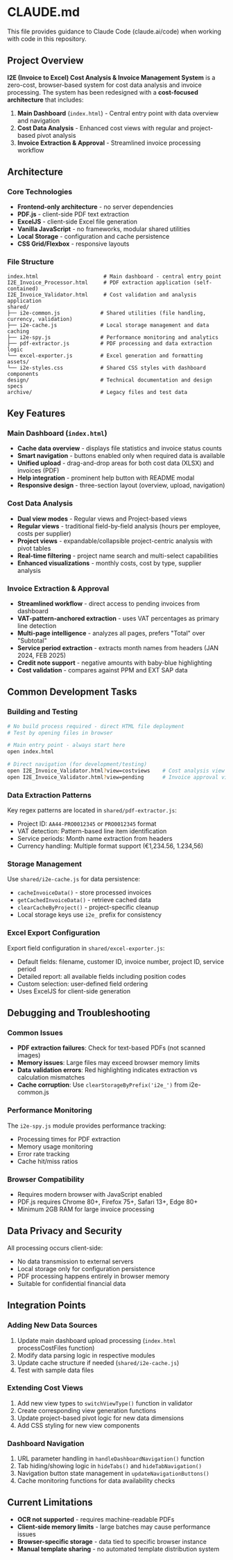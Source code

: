 # CLAUDE.md

This file provides guidance to Claude Code (claude.ai/code) when working with code in this repository.

## Project Overview

**I2E (Invoice to Excel) Cost Analysis & Invoice Management System** is a zero-cost, browser-based system for cost data analysis and invoice processing. The system has been redesigned with a **cost-focused architecture** that includes:

1. **Main Dashboard** (`index.html`) - Central entry point with data overview and navigation
2. **Cost Data Analysis** - Enhanced cost views with regular and project-based pivot analysis
3. **Invoice Extraction & Approval** - Streamlined invoice processing workflow

## Architecture

### Core Technologies
- **Frontend-only architecture** - no server dependencies
- **PDF.js** - client-side PDF text extraction
- **ExcelJS** - client-side Excel file generation
- **Vanilla JavaScript** - no frameworks, modular shared utilities
- **Local Storage** - configuration and cache persistence
- **CSS Grid/Flexbox** - responsive layouts

### File Structure
```
index.html                     # Main dashboard - central entry point
I2E_Invoice_Processor.html     # PDF extraction application (self-contained)
I2E_Invoice_Validator.html     # Cost validation and analysis application
shared/
├── i2e-common.js             # Shared utilities (file handling, currency, validation)
├── i2e-cache.js              # Local storage management and data caching
├── i2e-spy.js                # Performance monitoring and analytics
├── pdf-extractor.js          # PDF processing and data extraction logic
└── excel-exporter.js         # Excel generation and formatting
assets/
└── i2e-styles.css            # Shared CSS styles with dashboard components
design/                       # Technical documentation and design specs
archive/                      # Legacy files and test data
```

## Key Features

### Main Dashboard (`index.html`)
- **Cache data overview** - displays file statistics and invoice status counts
- **Smart navigation** - buttons enabled only when required data is available
- **Unified upload** - drag-and-drop areas for both cost data (XLSX) and invoices (PDF)
- **Help integration** - prominent help button with README modal
- **Responsive design** - three-section layout (overview, upload, navigation)

### Cost Data Analysis
- **Dual view modes** - Regular views and Project-based views
- **Regular views** - traditional field-by-field analysis (hours per employee, costs per supplier)
- **Project views** - expandable/collapsible project-centric analysis with pivot tables
- **Real-time filtering** - project name search and multi-select capabilities
- **Enhanced visualizations** - monthly costs, cost by type, supplier analysis

### Invoice Extraction & Approval
- **Streamlined workflow** - direct access to pending invoices from dashboard
- **VAT-pattern-anchored extraction** - uses VAT percentages as primary line detection
- **Multi-page intelligence** - analyzes all pages, prefers "Total" over "Subtotal"
- **Service period extraction** - extracts month names from headers (JAN 2024, FEB 2025)
- **Credit note support** - negative amounts with baby-blue highlighting
- **Cost validation** - compares against PPM and EXT SAP data

## Common Development Tasks

### Building and Testing
```bash
# No build process required - direct HTML file deployment
# Test by opening files in browser

# Main entry point - always start here
open index.html

# Direct navigation (for development/testing)
open I2E_Invoice_Validator.html?view=costviews    # Cost analysis view
open I2E_Invoice_Validator.html?view=pending      # Invoice approval view
```

### Data Extraction Patterns
Key regex patterns are located in `shared/pdf-extractor.js`:
- Project ID: `AA44-PRO0012345` or `PRO0012345` format
- VAT detection: Pattern-based line item identification
- Service periods: Month name extraction from headers
- Currency handling: Multiple format support (€1,234.56, 1.234,56)

### Storage Management
Use `shared/i2e-cache.js` for data persistence:
- `cacheInvoiceData()` - store processed invoices
- `getCachedInvoiceData()` - retrieve cached data
- `clearCacheByProject()` - project-specific cleanup
- Local storage keys use `i2e_` prefix for consistency

### Excel Export Configuration
Export field configuration in `shared/excel-exporter.js`:
- Default fields: filename, customer ID, invoice number, project ID, service period
- Detailed report: all available fields including position codes
- Custom selection: user-defined field ordering
- Uses ExcelJS for client-side generation

## Debugging and Troubleshooting

### Common Issues
- **PDF extraction failures**: Check for text-based PDFs (not scanned images)
- **Memory issues**: Large files may exceed browser memory limits
- **Data validation errors**: Red highlighting indicates extraction vs calculation mismatches
- **Cache corruption**: Use `clearStorageByPrefix('i2e_')` from i2e-common.js

### Performance Monitoring
The `i2e-spy.js` module provides performance tracking:
- Processing times for PDF extraction
- Memory usage monitoring
- Error rate tracking
- Cache hit/miss ratios

### Browser Compatibility
- Requires modern browser with JavaScript enabled
- PDF.js requires Chrome 80+, Firefox 75+, Safari 13+, Edge 80+
- Minimum 2GB RAM for large invoice processing

## Data Privacy and Security

All processing occurs client-side:
- No data transmission to external servers
- Local storage only for configuration persistence
- PDF processing happens entirely in browser memory
- Suitable for confidential financial data

## Integration Points

### Adding New Data Sources
1. Update main dashboard upload processing (`index.html` processCostFiles function)
2. Modify data parsing logic in respective modules
3. Update cache structure if needed (`shared/i2e-cache.js`)
4. Test with sample data files

### Extending Cost Views
1. Add new view types to `switchViewType()` function in validator
2. Create corresponding view generation functions
3. Update project-based pivot logic for new data dimensions
4. Add CSS styling for new view components

### Dashboard Navigation
1. URL parameter handling in `handleDashboardNavigation()` function
2. Tab hiding/showing logic in `hideTabs()` and `hideTabNavigation()`
3. Navigation button state management in `updateNavigationButtons()`
4. Cache monitoring functions for data availability checks

## Current Limitations

- **OCR not supported** - requires machine-readable PDFs
- **Client-side memory limits** - large batches may cause performance issues
- **Browser-specific storage** - data tied to specific browser instance
- **Manual template sharing** - no automated template distribution system